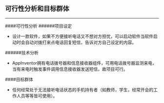 ## 可行性分析和目标群体 ##
---
####可行性分析
######项目设定
* 设计一款软件，如果不方便接听电话又不想对方担忧，可以启动软件当软件启动时会自动对拨打来点电话回复短信，告诉对方自己设定的内容。

######技术分析
* AppInventor拥有电话拨号器和信息接收器组件，可用电话拨号器监测来电，当有来电时触发事件调用信息接收器发送短信，故项目可行。

####目标群体
* 任何经常处于无法接听电话状态的手机持有者（如教师，学生，经常开会的工作人员等等皆可使用）。